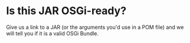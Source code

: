 Is this JAR OSGi-ready?
=======================

Give us a link to a JAR (or the arguments you'd use in a POM file) and we will tell you if it is a valid OSGi Bundle.